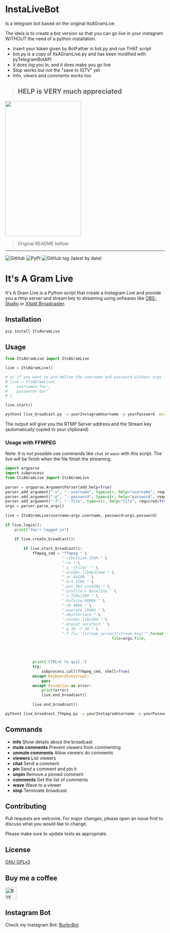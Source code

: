 # InstaLiveBot
Is a telegram bot based on the original ItsAGramLive

The ideia is to create a bot version so that you can go live in your instagram WITHOUT the need of a python installation.

- insert your token given by BotFather in bot.py and run THAT script
- bot.py is a copy of ItsAGramLive.py and has been modified with pyTelegramBotAPI
- It does log you in, and it does make you go live
- Stop works but not the "save to IGTV" yet
- Info, viewrs and comments works too

>## HELP is VERY much appreciated

 <img src="https://user-images.githubusercontent.com/67715164/173175592-3f9ba36e-4f1b-4c8c-8cfc-bdd7461adcf6.png" width="240" height="426">


>Original README bellow



-------------------------------------





![GitHub](https://img.shields.io/github/license/harrypython/itsagramlive)
![PyPI](https://img.shields.io/pypi/v/itsagramlive)
![GitHub tag (latest by date)](https://img.shields.io/github/v/tag/harrypython/itsagramlive?label=Version)

# It's A Gram Live

It's A Gram Live is a Python script that create a Instagram Live and provide you a rtmp server and stream key to streaming using sofwares like [OBS-Studio](https://obsproject.com/) or [XSplit Broadcaster](https://www.xsplit.com/).

## Installation

```bash
pip install ItsAGramLive
```

## Usage

```python
from ItsAGramLive import ItsAGramLive

live = ItsAGramLive()

# or if you want to pre-define the username and password without args
# live = ItsAGramLive(
#    username='foo',
#    password='bar'
# )

live.start()
```

```bash
python3 live_broadcast.py -u yourInstagramUsername -p yourPassword -proxy user:password@ip:port
```

The output will give you the RTMP Server address and the Stream key (automatically copied to your clipboard)

###  Usage with FFMPEG
Note: It is not possible use commands like ```chat``` or ```wave``` with this script.
The live will be finish when the file finish the streaming.
```python  
import argparse  
import subprocess  
from ItsAGramLive import ItsAGramLive  
  
parser = argparse.ArgumentParser(add_help=True)  
parser.add_argument("-u", "--username", type=str, help="username", required=True)  
parser.add_argument("-p", "--password", type=str, help="password", required=True)  
parser.add_argument("-f", "--file", type=str, help="File", required=True)  
args = parser.parse_args()  
  
live = ItsAGramLive(username=args.username, password=args.password)  
  
if live.login():  
    print("You'r logged in")  
  
    if live.create_broadcast():  
  
        if live.start_broadcast():  
            ffmpeg_cmd = "ffmpeg " \  
                         "-rtbufsize 256M " \  
                         "-re " \  
                         "-i '{file}' " \  
                         "-acodec libmp3lame " \  
                         "-ar 44100 " \  
                         "-b:a 128k " \  
                         "-pix_fmt yuv420p " \  
                         "-profile:v baseline " \  
                         "-s 720x1280 " \  
                         "-bufsize 6000k " \  
                         "-vb 400k " \  
                         "-maxrate 1500k " \  
                         "-deinterlace " \  
                         "-vcodec libx264 " \  
                         "-preset veryfast " \  
                         "-g 30 -r 30 " \  
                         "-f flv '{stream_server}{stream_key}'".format(
						                       file=args.file,
                                                                       stream_server=live.stream_server,
                                                                       stream_key=live.stream_key
                                                                       )  
  
            print('CTRL+C to quit.')  
            try:  
                subprocess.call(ffmpeg_cmd, shell=True)  
            except KeyboardInterrupt:  
                pass  
            except Exception as error:  
                print(error)  
                live.end_broadcast()  
  
            live.end_broadcast()
```

```bash
python3 live_broadcast_ffmpeg.py -u yourInstagramUsername -p yourPassword -f /path/to/video/file.mp4
```
  
## Commands

- **info**
  Show details about the broadcast
- **mute comments**
  Prevent viewers from commenting
- **unmute comments**
  Allow viewers do comments
- **viewers**
  List viewers
- **chat**
  Send a comment
- **pin**
  Send a comment and pin it
- **unpin**
  Remove a pinned comment
- **comments**
  Get the list of comments
- **wave**
  Wave to a viewer
- **stop**
  Terminate broadcast

## Contributing

Pull requests are welcome. For major changes, please open an issue first to discuss what you would like to change.

Please make sure to update tests as appropriate.

## License

[ GNU GPLv3 ](https://choosealicense.com/licenses/gpl-3.0/)

## Buy me a coffee

<a href="https://www.buymeacoffee.com/harrypython" target="_blank"><img src="https://cdn.buymeacoffee.com/buttons/default-orange.png" alt="Buy Me A Coffee" style="height: 37px !important;" ></a>

## Instagram Bot
Check my Instagram Bot: [BurbnBot](https://github.com/harrypython/BurbnBot)
